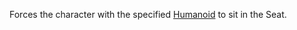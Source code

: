 Forces the character with the specified [Humanoid](https://developer.roblox.com/api-reference/class/Humanoid) to sit in the Seat.
